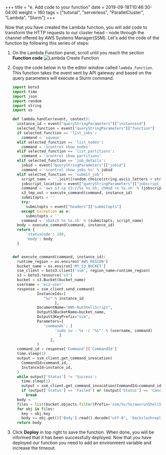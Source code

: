 +++
title = "e. Add code to your function"
date = 2019-09-18T10:46:30-04:00
weight = 160
tags = ["tutorial", "serverless", "ParallelCluster", "Lambda", "Slurm"]
+++

Now that you have created the Lambda function, you will add code to transform the HTTP requests to our cluster head - node through the channel offered by AWS Systems Manager(SSM). Let's add the code of the function by following this series of steps:

1. On the Lambda Function panel, scroll until you reach the section **Function code**
![Lambda Create Function](/images/serverless/lambda-create4.png)

2. Copy the code below in to the editor window called `lambda_function`. This function takes the event sent by API gateway and based on the query parameters will execute a Slurm command.
    ```python
    import boto3
    import time
    import json
    import random
    import string
    import os

    def lambda_handler(event, context):
      instance_id = event["queryStringParameters"]["instanceid"]
      selected_function = event["queryStringParameters"]["function"]
      if selected_function == 'list_jobs':
        command = 'squeue'
      elif selected_function == 'list_nodes':
        command = 'scontrol show nodes'
      elif selected_function == 'list_partitions':
        command = 'scontrol show partitions'
      elif selected_function == 'job_details':
        jobid = event["queryStringParameters"]["jobid"]
        command = 'scontrol show jobs %s' % jobid
      elif selected_function == 'submit_job':
        script_name = ''.join([random.choice(string.ascii_letters + string.digits) for n in range(10)])
        jobscript_location = event["queryStringParameters"]["jobscript_location"]
        command = 'aws s3 cp s3://%s %s.sh; chmod +x %s.sh' % (jobscript_location, script_name, script_name)
        s3_tmp_out = execute_command(command, instance_id)
        submitopts = ''
        try:
          submitopts = event["headers"]["submitopts"]
        except Exception as e:
          submitopts = ''
        command = 'sbatch %s %s.sh' % (submitopts, script_name)
      body = execute_command(command, instance_id)
      return {
          'statusCode': 200,
          'body': body
      }


    def execute_command(command, instance_id):
      runtime_region = os.environ['AWS_REGION']
      bucket_name = os.environ['MY_S3_BUCKET']
      ssm_client = boto3.client('ssm', region_name=runtime_region)
      s3 = boto3.resource('s3')
      bucket = s3.Bucket(bucket_name)
      username = 'ec2-user'
      response = ssm_client.send_command(
               InstanceIds=[
                  "%s" % instance_id
                       ],
               DocumentName="AWS-RunShellScript",
               OutputS3BucketName=bucket_name,
               OutputS3KeyPrefix="ssm",
               Parameters={
                  'commands': [
                       'sudo su - %s -c "%s"' % (username, command)
                         ]
                     },
               )
      command_id = response['Command']['CommandId']
      time.sleep(1)
      output = ssm_client.get_command_invocation(
        CommandId=command_id,
        InstanceId=instance_id,
      )
      while output['Status'] != 'Success':
        time.sleep(1)
        output = ssm_client.get_command_invocation(CommandId=command_id, InstanceId=instance_id)
        if (output['Status'] == 'Failed') or (output['Status'] == 'Cancelled') or (output['Status'] == 'TimedOut'):
          break
      body = ''
      files = list(bucket.objects.filter(Prefix='ssm/%s/%s/awsrunShellScript/0.awsrunShellScript' % (command_id, instance_id)))
      for obj in files:
        key = obj.key
        body += obj.get()['Body'].read().decode("utf-8", 'backslashreplace')
      return body
    ```

3. Click **Deploy** in top right to save the function. When done, you will be informed that it has been successfully deployed. Now that you have deployed our function you need to add an environment variable and increase the timeout.
